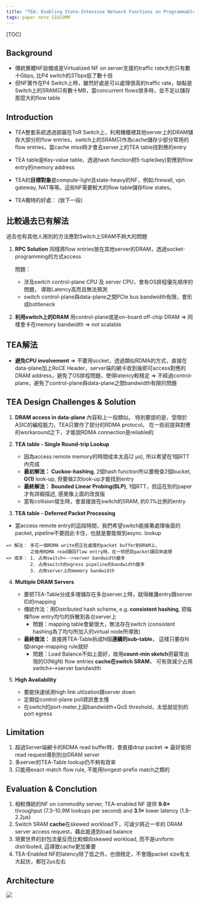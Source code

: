 ```yaml
---
title: "TEA: Enabling State-Intensive Network Functions on Programmable Switches"
tags: paper note SIGCOMM
---
```



[TOC]

## Background
*  傳統實體NF設備或是Virtualized NF on server支援的traffic rate大約只有數十Gbps, 比P4 switch的3Tbps低了數十倍
*  但NF實作在P4 Switch上時，雖然好處是可以處理很高的traffic rate，缺點是Switch上的SRAM只有數十MB，當concurrent flows很多時，並不足以儲存那麼大的flow table


## Introduction
*   TEA整套系統透過部屬在ToR Switch上，利用機櫃裡其他server上的DRAM儲存大部分的flow entries，switch上的SRAM只作為cache儲存少部分常用的flow entries，當cache miss時才會去server上的TEA table找對應的entry

*   TEA table是Key-value table，透過hash function把5-tuple(key)對應到flow entry的memory address

*   TEA的**目標對象**是compute-light且state-heavy的NF，例如:firewall, vpn gateway, NAT等等。這些NF需要較大的flow table儲存flow states。

*   TEA獨特的好處： (放下一段)

## 比較過去已有解法
過去也有其他人用別的方法應對Switch上SRAM不夠大的問題
1. **RPC Solution**
    同樣將flow entries放在其他server的DRAM，透過socket-programming的方式access
   
   問題： 
    *    涉及switch control-plane CPU 及 server CPU，會有OS排程優先順序的問題，
    導致Latency高而且無法預測
    *    switch control-plane與data-plane之間PCIe bus bandwidth有限，會形成bottleneck
 
2. **利用switch上的DRAM**
用control-plane或是on-board off-chip DRAM
=> 同樣會卡在memory bandwidth
=> not scalable

## TEA解法
* **避免CPU involvement** 
    => 不要用socket，透過類似RDMA的方式，直接在data-plane加上RoCE Header，server端的網卡收到後即可access對應的DRAM address，避免了OS排程問題，使得latency較穩定
    => 不經過control-plane，避免了control-plane與data-plane之間bandwidth有限的問題
    
## TEA Design Challenges & Solution
1. **DRAM access in data-plane**
    內容和上一段類似。
    特別要提的是，受限於ASIC的編程能力，TEA只實作了部分的RDMA protocol。
    在一些前提與對應的workaround之下，才能說RDMA connection是reliable的

2. **TEA table - Single Round-trip Lookup**
    * 因為access remote memory的時間成本太高(2 µs), 所以希望在1個RTT內完成
    * **最初解法： Cuckoo-hashing**, 2個hash function所以要檢查2個bucket, **O(1)** look-up, 但要做2次look-up才能找到entry
    * **最終解法： Bounded Linear Probing(BLP)**, 1個RTT，但這在別的paper才有詳細描述, 感覺像上面的改良版
    *    當有collision發生時，會直接放在switch的SRAM, 約0.1%比例的entry
    
3. **TEA table - Deferred Packet Processing**
*    當access remote entry的這段時間，我們希望switch能接著處理後面的packet, pipeline不要因此卡住，也就是要能做到async. lookup

    => 解法： 多花一個RDMA write把正在處理的packet buffer到DRAM上，
             之後用RDMA read讀回flow entry時，在一併把該packet讀回來處理
    => 成本： 1. 占用switch<-->server bandwidth變多
             2. 占用switch的egress pipeline的bandwidth變多
             3. 占用server上的memory bandwidth
        
4. **Multiple DRAM Servers**
    *  要把TEA-Table分成多塊儲存在多台server上時，就得維護entry跟server ID的mapping
    *  傳統作法：用Distributed hash scheme, e.g. **consistent hashing**, 把每條flow entry均勻的拆散到各台server上
        *  問題：mapping table會變很大，無法存在switch (consistent hashing為了均勻所加入的virtual node所導致)
    *  **最終做法：** 直接將TEA-Table拆成N個**連續的sub-table**， 這樣只要存N個range-mapping rule就好
        *  問題：Load Balance不如上面好，故用**count-min sketch**把最常出現的O(NlgN) flow entries **cache在switch SRAM**， 可有效減少占用switch<-->server bandwidth

5. **High Availability**
    * 要能快速偵測high link utilzation跟server down
    * 定期從control-plane poll資訊會太慢
    * 在switch的port-meter上設bandwidth+QoS threshold，太低就從別的port egress


## Limitation
1. 超過Server端網卡的RDMA read buffer時，會直接drop packet
    => 最好能把read request導到別台DRAM server
2. 多server的TEA-Table lookup仍不夠有效率
3. 只能用exact-match flow rule, 不能用longest-prefix match之類的

## Evaluation & Conclution
1. 相較傳統的NF on commodity server, TEA-enabled NF 提供 **9.6×** throughput (7.3–10.9M lookups per second) and **3.1×** lower latency (1.8–2.2μs)
2. Switch SRAM **cache**在skewed workload下，可減少將近一半的 DRAM server access request，藉此能達到load balance
3. 現實世界的封包流量反而比較傾向skewed workload, 而不是uniform distributed, 這導致cache更加重要
4. TEA-Enabled NF的latency除了低之外，也很穩定，不會隨packet size有太大起伏，都在2μs左右


## Architecture
![](https://i.imgur.com/caYOQjW.png)